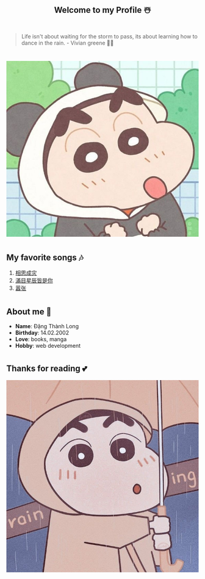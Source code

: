<h2 align="center">Welcome to my Profile ☃️</h2>

#

> Life isn't about waiting for the storm to pass, its about learning how to dance in the rain. - Vivian greene 🌟🌟

#
![shin_panda](./imgs/shin_panda.jpg)

#

## My favorite songs 🎶
1. [相思成灾](https://youtu.be/wfHBy48BMNw)
2. [滿目星辰皆是你](https://youtu.be/a4GmmHzXF9Y)
3. [嚣张](https://youtu.be/js7_OSmYDxg)

#

## About me 🐼
* **Name**: Đặng Thành Long
* **Birthday**: 14.02.2002
* **Love**: books, manga
* **Hobby**: web development

#

## Thanks for reading 💕

![shin_panda](./imgs/shin_raincoat.jpg)

#
